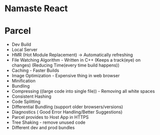 # Namaste React

# Parcel

- Dev Build
- Local Server
- HMR (Hot Module Replacement) -> Automatically refreshing
- File Watching Algorithm - Written in C++ (Keeps a track(eye) on changes)
  (Reducing Time(every time build happens))
- Caching - Faster Builds
- Image Optimization - Expensive thing in web browser
- Minification
- Bundling
- Compressing ((large code into single file)) - Removing all white spaces
- Consistent Hashing
- Code Splitting
- Differential Bundling (support older browsers/versions)
- Diagnostics ( Good Error Handling/Better Suggestions)
- Parcel provides to Host App in HTTPS
- Tree Shaking - remove unused code
- Different dev and prod bundles
